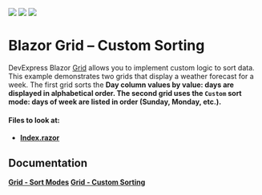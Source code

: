 <!-- default badges list -->
![](https://img.shields.io/endpoint?url=https://codecentral.devexpress.com/api/v1/VersionRange/515149708/22.1.4%2B)
[![](https://img.shields.io/badge/Open_in_DevExpress_Support_Center-FF7200?style=flat-square&logo=DevExpress&logoColor=white)](https://supportcenter.devexpress.com/ticket/details/)
[![](https://img.shields.io/badge/📖_How_to_use_DevExpress_Examples-e9f6fc?style=flat-square)](https://docs.devexpress.com/GeneralInformation/403183)
<!-- default badges end -->

# Blazor Grid – Custom Sorting
 
DevExpress Blazor [Grid](https://docs.devexpress.com/Blazor/403143/grid) allows you to implement custom logic to sort data. 
This example demonstrates two grids that display a weather forecast for a week. The first grid sorts the <b>Day<b> column values by value: days are displayed in alphabetical order. The second grid uses the `Custom` sort mode: days of week are listed in order (Sunday, Monday, etc.).

<!-- default file list -->
#### Files to look at:

* [Index.razor](./GridCustomSorting/Pages/Index.razor)
<!-- default file list end -->
## Documentation 

[Grid - Sort Modes](https://docs.devexpress.com/Blazor/DevExpress.Blazor.DxGridDataColumn.SortMode)
[Grid - Custom Sorting](https://docs.devexpress.com/Blazor/DevExpress.Blazor.DxGridDataColumn.SortMode#custom-sorting)
